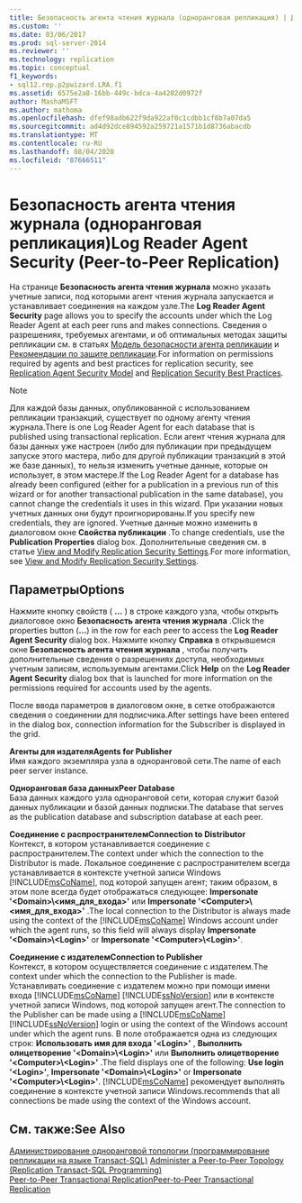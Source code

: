 ```yaml
---
title: Безопасность агента чтения журнала (одноранговая репликация) | Документация Майкрософт
ms.custom: ''
ms.date: 03/06/2017
ms.prod: sql-server-2014
ms.reviewer: ''
ms.technology: replication
ms.topic: conceptual
f1_keywords:
- sql12.rep.p2pwizard.LRA.f1
ms.assetid: 6575e2a8-16bb-449c-bdca-4a4202d0972f
author: MashaMSFT
ms.author: mathoma
ms.openlocfilehash: dfef98adb622f9da922af0c1cdbb1cf8b7a07da5
ms.sourcegitcommit: ad4d92dce894592a259721a1571b1d8736abacdb
ms.translationtype: MT
ms.contentlocale: ru-RU
ms.lasthandoff: 08/04/2020
ms.locfileid: "87666511"
---
```

# <a name="log-reader-agent-security-peer-to-peer-replication"></a><span data-ttu-id="21c36-102">Безопасность агента чтения журнала (одноранговая репликация)</span><span class="sxs-lookup"><span data-stu-id="21c36-102">Log Reader Agent Security (Peer-to-Peer Replication)</span></span>
  <span data-ttu-id="21c36-103">На странице **Безопасность агента чтения журнала** можно указать учетные записи, под которыми агент чтения журнала запускается и устанавливает соединения на каждом узле.</span><span class="sxs-lookup"><span data-stu-id="21c36-103">The **Log Reader Agent Security** page allows you to specify the accounts under which the Log Reader Agent at each peer runs and makes connections.</span></span> <span data-ttu-id="21c36-104">Сведения о разрешениях, требуемых агентами, и об оптимальных методах защиты репликации см. в статьях [Модель безопасности агента репликации](security/replication-agent-security-model.md) и [Рекомендации по защите репликации](security/replication-security-best-practices.md).</span><span class="sxs-lookup"><span data-stu-id="21c36-104">For information on permissions required by agents and best practices for replication security, see [Replication Agent Security Model](security/replication-agent-security-model.md) and [Replication Security Best Practices](security/replication-security-best-practices.md).</span></span>  
  
> [!NOTE]  
>  <span data-ttu-id="21c36-105">Для каждой базы данных, опубликованной с использованием репликации транзакций, существует по одному агенту чтения журнала.</span><span class="sxs-lookup"><span data-stu-id="21c36-105">There is one Log Reader Agent for each database that is published using transactional replication.</span></span> <span data-ttu-id="21c36-106">Если агент чтения журнала для базы данных уже настроен (либо для публикации при предыдущем запуске этого мастера, либо для другой публикации транзакций в этой же базе данных), то нельзя изменить учетные данные, которые он использует, в этом мастере.</span><span class="sxs-lookup"><span data-stu-id="21c36-106">If the Log Reader Agent for a database has already been configured (either for a publication in a previous run of this wizard or for another transactional publication in the same database), you cannot change the credentials it uses in this wizard.</span></span> <span data-ttu-id="21c36-107">При указании новых учетных данных они будут проигнорированы.</span><span class="sxs-lookup"><span data-stu-id="21c36-107">If you specify new credentials, they are ignored.</span></span> <span data-ttu-id="21c36-108">Учетные данные можно изменить в диалоговом окне **Свойства публикации** .</span><span class="sxs-lookup"><span data-stu-id="21c36-108">To change credentials, use the **Publication Properties** dialog box.</span></span> <span data-ttu-id="21c36-109">Дополнительные сведения см. в статье [View and Modify Replication Security Settings](security/view-and-modify-replication-security-settings.md).</span><span class="sxs-lookup"><span data-stu-id="21c36-109">For more information, see [View and Modify Replication Security Settings](security/view-and-modify-replication-security-settings.md).</span></span>  
  
## <a name="options"></a><span data-ttu-id="21c36-110">Параметры</span><span class="sxs-lookup"><span data-stu-id="21c36-110">Options</span></span>  
 <span data-ttu-id="21c36-111">Нажмите кнопку свойств ( **...** ) в строке каждого узла, чтобы открыть диалоговое окно **Безопасность агента чтения журнала** .</span><span class="sxs-lookup"><span data-stu-id="21c36-111">Click the properties button (**...**) in the row for each peer to access the **Log Reader Agent Security** dialog box.</span></span> <span data-ttu-id="21c36-112">Нажмите кнопку **Справка** в открывшемся окне **Безопасность агента чтения журнала** , чтобы получить дополнительные сведения о разрешениях доступа, необходимых учетным записям, используемым агентами.</span><span class="sxs-lookup"><span data-stu-id="21c36-112">Click **Help** on the **Log Reader Agent Security** dialog box that is launched for more information on the permissions required for accounts used by the agents.</span></span>  
  
 <span data-ttu-id="21c36-113">После ввода параметров в диалоговом окне, в сетке отображаются сведения о соединении для подписчика.</span><span class="sxs-lookup"><span data-stu-id="21c36-113">After settings have been entered in the dialog box, connection information for the Subscriber is displayed in the grid.</span></span>  
  
 <span data-ttu-id="21c36-114">**Агенты для издателя**</span><span class="sxs-lookup"><span data-stu-id="21c36-114">**Agents for Publisher**</span></span>  
 <span data-ttu-id="21c36-115">Имя каждого экземпляра узла в одноранговой сети.</span><span class="sxs-lookup"><span data-stu-id="21c36-115">The name of each peer server instance.</span></span>  
  
 <span data-ttu-id="21c36-116">**Одноранговая база данных**</span><span class="sxs-lookup"><span data-stu-id="21c36-116">**Peer Database**</span></span>  
 <span data-ttu-id="21c36-117">База данных каждого узла одноранговой сети, которая служит базой данных публикации и базой данных подписки.</span><span class="sxs-lookup"><span data-stu-id="21c36-117">The database that serves as the publication database and subscription database at each peer.</span></span>  
  
 <span data-ttu-id="21c36-118">**Соединение с распространителем**</span><span class="sxs-lookup"><span data-stu-id="21c36-118">**Connection to Distributor**</span></span>  
 <span data-ttu-id="21c36-119">Контекст, в котором устанавливается соединение с распространителем.</span><span class="sxs-lookup"><span data-stu-id="21c36-119">The context under which the connection to the Distributor is made.</span></span> <span data-ttu-id="21c36-120">Локальное соединение с распространителем всегда устанавливается в контексте учетной записи Windows [!INCLUDE[msCoName](../../includes/msconame-md.md)], под которой запущен агент; таким образом, в этом поле всегда будет отображаться следующее: **Impersonate '\<Domain>\\<имя_для_входа\>'** или **Impersonate '\<Computer>\\<имя_для_входа\>'** .</span><span class="sxs-lookup"><span data-stu-id="21c36-120">The local connection to the Distributor is always made using the context of the [!INCLUDE[msCoName](../../includes/msconame-md.md)] Windows account under which the agent runs, so this field will always display **Impersonate '\<Domain>\\<Login\>'** or **Impersonate '\<Computer>\\<Login\>'**.</span></span>  
  
 <span data-ttu-id="21c36-121">**Соединение с издателем**</span><span class="sxs-lookup"><span data-stu-id="21c36-121">**Connection to Publisher**</span></span>  
 <span data-ttu-id="21c36-122">Контекст, в котором осуществляется соединение с издателем.</span><span class="sxs-lookup"><span data-stu-id="21c36-122">The context under which the connection to the Publisher is made.</span></span> <span data-ttu-id="21c36-123">Устанавливать соединение с издателем можно при помощи имени входа [!INCLUDE[msCoName](../../includes/msconame-md.md)] [!INCLUDE[ssNoVersion](../../includes/ssnoversion-md.md)] или в контексте учетной записи Windows, под которой запущен агент.</span><span class="sxs-lookup"><span data-stu-id="21c36-123">The connection to the Publisher can be made using a [!INCLUDE[msCoName](../../includes/msconame-md.md)] [!INCLUDE[ssNoVersion](../../includes/ssnoversion-md.md)] login or using the context of the Windows account under which the agent runs.</span></span> <span data-ttu-id="21c36-124">В поле отображается одна из следующих строк: **Использовать имя для входа '\<Login>'** , **Выполнить олицетворение '\<Domain>\\<Login\>'** или **Выполнить олицетворение '\<Computer>\\<Login\>'** .</span><span class="sxs-lookup"><span data-stu-id="21c36-124">The field displays one of the following: **Use login '\<Login>'**, **Impersonate '\<Domain>\\<Login\>'** or **Impersonate '\<Computer>\\<Login\>'**.</span></span> [!INCLUDE[msCoName](../../includes/msconame-md.md)] <span data-ttu-id="21c36-125">рекомендует выполнять соединение в контексте учетной записи Windows.</span><span class="sxs-lookup"><span data-stu-id="21c36-125">recommends that all connections be made using the context of the Windows account.</span></span>  
  
## <a name="see-also"></a><span data-ttu-id="21c36-126">См. также:</span><span class="sxs-lookup"><span data-stu-id="21c36-126">See Also</span></span>  
 <span data-ttu-id="21c36-127">[Администрирование одноранговой топологии (программирование репликации на языке Transact-SQL)](administration/administer-a-peer-to-peer-topology-replication-transact-sql-programming.md) </span><span class="sxs-lookup"><span data-stu-id="21c36-127">[Administer a Peer-to-Peer Topology &#40;Replication Transact-SQL Programming&#41;](administration/administer-a-peer-to-peer-topology-replication-transact-sql-programming.md) </span></span>  
 [<span data-ttu-id="21c36-128">Peer-to-Peer Transactional Replication</span><span class="sxs-lookup"><span data-stu-id="21c36-128">Peer-to-Peer Transactional Replication</span></span>](transactional/peer-to-peer-transactional-replication.md)  
  
  
